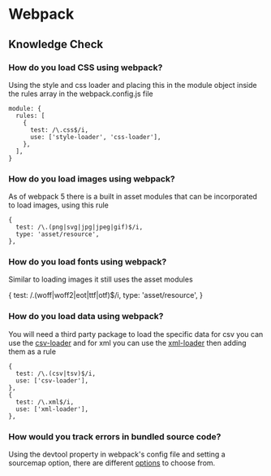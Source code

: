 # Webpack

## Knowledge Check

### How do you load CSS using webpack?

Using the style and css loader and placing this in the module object inside the rules array in the webpack.config.js file

```
module: {
  rules: [
    {
      test: /\.css$/i,
      use: ['style-loader', 'css-loader'],
    },
  ],
}
```

### How do you load images using webpack?

As of webpack 5 there is a built in asset modules that can be incorporated to load images, using this rule

```
{
  test: /\.(png|svg|jpg|jpeg|gif)$/i,
  type: 'asset/resource',
},
```

### How do you load fonts using webpack?

Similar to loading images it still uses the asset modules

{
test: /\.(woff|woff2|eot|ttf|otf)$/i,
type: 'asset/resource',
}

### How do you load data using webpack?

You will need a third party package to load the specific data for csv you can use the [csv-loader](https://github.com/theplatapi/csv-loader) and for xml you can use the [xml-loader](https://github.com/gisikw/xml-loader) then adding them as a rule

```
{
  test: /\.(csv|tsv)$/i,
  use: ['csv-loader'],
},
{
  test: /\.xml$/i,
  use: ['xml-loader'],
},
```

### How would you track errors in bundled source code?

Using the devtool property in webpack's config file and setting a sourcemap option, there are different [options](https://webpack.js.org/configuration/devtool/) to choose from.